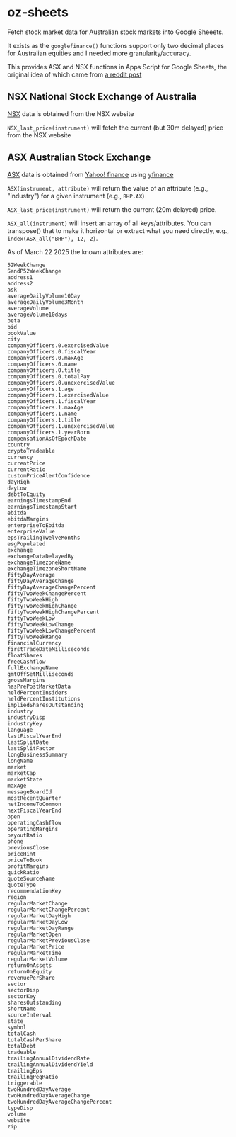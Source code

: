# oz-sheets

Fetch stock market data for Australian stock markets into Google Sheeets.

It exists as the ```googlefinance()``` functions support only two decimal places for Australian
equities and I needed more granularity/accuracy.

This provides ASX and NSX functions in Apps Script for Google Sheets,
the original idea of which came from
[a reddit post](https://www.reddit.com/r/ASX_Bets/comments/mbbdvf/how_to_get_3_decimal_places_for_stock_prices_in/)


## NSX National Stock Exchange of Australia

[NSX](https://www.nsx.com.au/) data is obtained from the NSX website

```NSX_last_price(instrument)``` will fetch the current (but 30m delayed) price from the NSX website

## ASX Australian Stock Exchange

[ASX](https://www.asx.com.au/) data is obtained from [Yahoo! finance](https://finance.yahoo.com/) using [yfinance](https://pypi.org/project/yfinance/)

```ASX(instrument, attribute)``` will return the value of an attribute (e.g., "industry") for a given instrument (e.g., ```BHP.AX```)

```ASX_last_price(instrument)``` will return the current (20m delayed) price.

```ASX_all(instrument)``` will insert an array of all keys/attributes. You can transpose() that to make it horizontal or extract what you need directly, e.g., ```index(ASX_all("BHP"), 12, 2)```.


As of March 22 2025 the known attributes are:
```
52WeekChange
SandP52WeekChange
address1
address2
ask
averageDailyVolume10Day
averageDailyVolume3Month
averageVolume
averageVolume10days
beta
bid
bookValue
city
companyOfficers.0.exercisedValue
companyOfficers.0.fiscalYear
companyOfficers.0.maxAge
companyOfficers.0.name
companyOfficers.0.title
companyOfficers.0.totalPay
companyOfficers.0.unexercisedValue
companyOfficers.1.age
companyOfficers.1.exercisedValue
companyOfficers.1.fiscalYear
companyOfficers.1.maxAge
companyOfficers.1.name
companyOfficers.1.title
companyOfficers.1.unexercisedValue
companyOfficers.1.yearBorn
compensationAsOfEpochDate
country
cryptoTradeable
currency
currentPrice
currentRatio
customPriceAlertConfidence
dayHigh
dayLow
debtToEquity
earningsTimestampEnd
earningsTimestampStart
ebitda
ebitdaMargins
enterpriseToEbitda
enterpriseValue
epsTrailingTwelveMonths
esgPopulated
exchange
exchangeDataDelayedBy
exchangeTimezoneName
exchangeTimezoneShortName
fiftyDayAverage
fiftyDayAverageChange
fiftyDayAverageChangePercent
fiftyTwoWeekChangePercent
fiftyTwoWeekHigh
fiftyTwoWeekHighChange
fiftyTwoWeekHighChangePercent
fiftyTwoWeekLow
fiftyTwoWeekLowChange
fiftyTwoWeekLowChangePercent
fiftyTwoWeekRange
financialCurrency
firstTradeDateMilliseconds
floatShares
freeCashflow
fullExchangeName
gmtOffSetMilliseconds
grossMargins
hasPrePostMarketData
heldPercentInsiders
heldPercentInstitutions
impliedSharesOutstanding
industry
industryDisp
industryKey
language
lastFiscalYearEnd
lastSplitDate
lastSplitFactor
longBusinessSummary
longName
market
marketCap
marketState
maxAge
messageBoardId
mostRecentQuarter
netIncomeToCommon
nextFiscalYearEnd
open
operatingCashflow
operatingMargins
payoutRatio
phone
previousClose
priceHint
priceToBook
profitMargins
quickRatio
quoteSourceName
quoteType
recommendationKey
region
regularMarketChange
regularMarketChangePercent
regularMarketDayHigh
regularMarketDayLow
regularMarketDayRange
regularMarketOpen
regularMarketPreviousClose
regularMarketPrice
regularMarketTime
regularMarketVolume
returnOnAssets
returnOnEquity
revenuePerShare
sector
sectorDisp
sectorKey
sharesOutstanding
shortName
sourceInterval
state
symbol
totalCash
totalCashPerShare
totalDebt
tradeable
trailingAnnualDividendRate
trailingAnnualDividendYield
trailingEps
trailingPegRatio
triggerable
twoHundredDayAverage
twoHundredDayAverageChange
twoHundredDayAverageChangePercent
typeDisp
volume
website
zip
```
